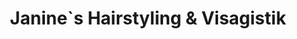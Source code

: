 ---
title: "Janine`s Hairstyling & Visagistik"
url: /wittenbach/janine-s-hairstyling-und-visagistik/
shop: Friseur
---